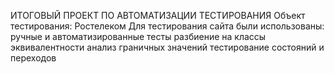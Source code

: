 ИТОГОВЫЙ ПРОЕКТ ПО АВТОМАТИЗАЦИИ ТЕСТИРОВАНИЯ
Объект тестирования: Ростелеком
Для тестирования сайта были использованы:
ручные и автоматизированные тесты
разбиение на классы эквивалентности
анализ граничных значений
тестирование состояний и переходов
